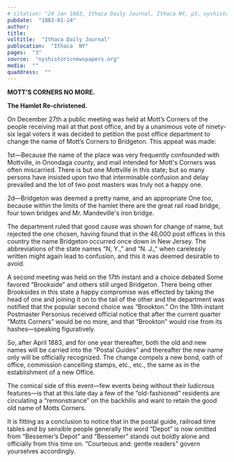 ```yaml
---
# citation: "24 Jan 1883, Ithaca Daily Journal, Ithaca NY, p3, nyshistoricnewspapers.org."
pubdate:  "1883-01-24"
author: 
title: 
voltitle:  "Ithaca Daily Journal"
publocation:  "Ithaca  NY"
pages:  "3"
source:  "nyshistoricnewspapers.org"
media:  ""
quaddress:  ""
---
```

**MOTT’S CORNERS NO MORE.**

**The Hamlet Re-christened.** 

On December 27th a public meeting was held at Mott’s Corners of the people receiving mail at that post office, and by a unanimous vote of ninety-six legal voters it was decided to petition the post office department to change the name of Mott’s Corners to Bridgeton. This appeat was made: 

1st—Because the name of the place was very frequently confounded with Mottville, in Onondaga county, and mail intended for Mott's Corners was often miscarried. There is but one Mottville in this state; but so many persons have insisted upon two that interminable confusion and delay prevailed and the lot of two post masters was truly not a happy one. 

2d—Bridgeton was deemed a pretty name, and an appropriate One too, because within the limits of the hamlet there are the great rail road bridge, four town bridges and Mr. Mandeville's iron bridge. 

The department ruled that good cause was shown for change of name, but rejected the one chosen, having found that in the 46,000 post offices in this country the name Bridgeton occurred once down in New Jersey. The abbreviations of the state names “N, Y.,” and “N. J.,” when carelessly written might again lead to confusion, and this it was deemed desirable to avoid. 

A second meeting was held on the 17th instant and a choice debated Some favored “Brookside” and others still urged Bridgeton. There being other Brooksides in this state a happy compromise was effected by taking the head of one and joining it on to the tail of the other and the department was notified that the popular second choice was “Brookton.” On the 19th instant Postmaster Personius received official notice that after the current quarter “Motts Corners” would be no more, and that “Brookton” would rise from its hashes—speaking figuratively.  

So, after April 1883, and for one year thereafter, both the old and new names will be carried into the “Postal Guides” and thereafter the new name only will be officially recognized. The change compels a new bond, oath of office, commission cancelling stamps, etc., etc., the same as in the establishment of a new Office. 

The comical side of this event—few events being without their ludicrous features—is that at this late day a few of the “old-fashioned” residents are circulating a “remonstrance” on the backhilis and want to retain the good old name of Motts Corners.

It is fitting as a conclusion to notice that in the postal guide, railroad time tables and by sensible people generally the word “Depot” is now omitted from “Bessemer’s Depot” and “Bessemer” stands out boldly alone and officially from this time on. “Courteous and: gentle readers” govern yourselves accordingly. 

